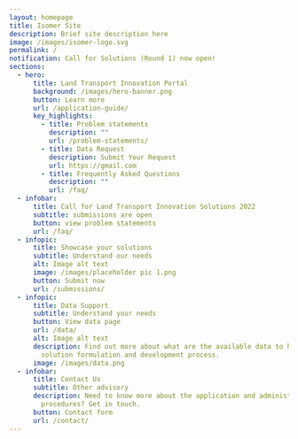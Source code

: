 ```yaml
---
layout: homepage
title: Isomer Site
description: Brief site description here
image: /images/isomer-logo.svg
permalink: /
notification: Call for Solutions (Round 1) now open!
sections:
  - hero:
      title: Land Transport Innovation Portal
      background: /images/hero-banner.png
      button: Learn more
      url: /application-guide/
      key_highlights:
        - title: Problem statements
          description: ""
          url: /problem-statements/
        - title: Data Request
          description: Submit Your Request
          url: https://gmail.com
        - title: Frequently Asked Questions
          description: ""
          url: /faq/
  - infobar:
      title: Call for Land Transport Innovation Solutions 2022
      subtitle: submissions are open
      button: view problem statements
      url: /faq/
  - infopic:
      title: Showcase your solutions
      subtitle: Understand our needs
      alt: Image alt text
      image: /images/placeholder pic 1.png
      button: Submit now
      url: /submissions/
  - infopic:
      title: Data Support
      subtitle: Understand your needs
      button: View data page
      url: /data/
      alt: Image alt text
      description: Find out more about what are the available data to help in your
        solution formulation and development process.
      image: /images/data.png
  - infobar:
      title: Contact Us
      subtitle: Other advisory
      description: Need to know more about the application and administrative
        procedures? Get in touch.
      button: Contact form
      url: /contact/
---
```


